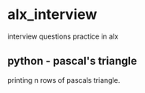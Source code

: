 # alx_interview
interview questions practice in alx

## python - pascal's triangle
printing n rows of pascals triangle.
